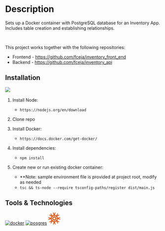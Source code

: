 # Description
Sets up a Docker container with PostgreSQL database for an Inventory App. <br/> 
Includes table creation and establishing relationships. <br/>

<br/>

This project works together with the following repositories:
- Frontend - https://github.com/fceja/inventory_front_end
- Backend - https://github.com/fceja/inventory_api

## Installation
![](https://img.shields.io/badge/OS-Linux%20%7C%20MacOS%20%7C%20Windows-eaeaea)
1. Install Node:
   - ```
     https://nodejs.org/en/download
     ```
2. Clone repo
3. Install Docker:
   - ```
     https://docs.docker.com/get-docker/
     ```

4. Install dependencies:
   - ```
     npm install
     ```

1. Create new or run existing docker container:
   - **Note: sample environment file is provided at project root, modify as needed
   - `tsc && ts-node --require tsconfig-paths/register dist/main.js`

## Tools & Technologies
<p>
  <a href="https://www.docker.com/" target="_blank" rel="noreferrer">
    <img
      src="https://cdn.jsdelivr.net/gh/devicons/devicon/icons/docker/docker-plain-wordmark.svg"
      alt="docker"
      width="40"
      height="40"
    /></a>
  <a href="https://www.postgresql.org/" target="_blank" rel="noreferrer">
    <img
      src="https://cdn.jsdelivr.net/gh/devicons/devicon/icons/postgresql/postgresql-original-wordmark.svg"
      width="40"
      height="40"
      alt="posgres"
    /></a>
  <a href="https://knexjs.org/" target="_blank" rel="noreferrer">
    <img
      src="https://raw.githubusercontent.com/devicons/devicon/master/icons/knexjs/knexjs-original.svg"
      alt="knexjs"
      width="40"
      height="40"
    /></a>
</p>

